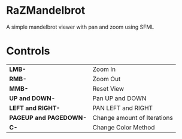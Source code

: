 # RaZMandelbrot
A simple mandelbrot viewer with pan and zoom using SFML

# Controls

|  |  |
| ------------- | ------------- |
| <b>LMB-</b>           | Zoom In  |
| <b>RMB-</b>           | Zoom Out  |
| <b>MMB-</b>           | Reset View  |
| <b>UP and DOWN-</b>   | Pan UP and DOWN  |
| <b>LEFT and RIGHT-</b> | PAN LEFT and RIGHT |
| <b>PAGEUP and PAGEDOWN-</b> | Change amount of Iterations |
| <b>C-</b> | Change Color Method |
